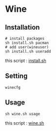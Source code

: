 # Wine

## Installation

    # install packages
    sh install.sh pacman
    # add user(wineuser)
    sh install.sh useradd

this script : [install.sh](https://github.com/ghsable/dotfiles/blob/master/bin/wine/install.sh)

## Setting

    winecfg

## Usage

    sh wine.sh usage

this script : [wine.sh](https://github.com/ghsable/dotfiles/blob/master/bin/wine/wine.sh)

